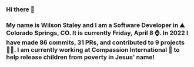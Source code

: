 ### Hi there 👋

### My name is Wilson Staley and I am a Software Developer in ⛰ Colorado Springs, CO.  It is currently Friday, April 8 ⌚. In 2022 I have made 86 commits, 31 PRs, and contributed to 9 projects 👨‍💻. I am currently working at Compassion International 🏢 to help release children from poverty in Jesus' name!